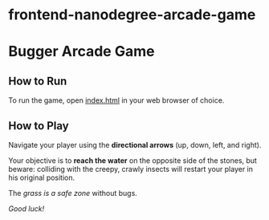 frontend-nanodegree-arcade-game
===============================
# Bugger Arcade Game

## How to Run

To run the game, open [index.html](https://github.com/ajawsm/Udacity-ArcadeGame/blob/master/index.html) in your web browser of choice.

## How to Play

Navigate your player using the **directional arrows** (up, down, left, and right).

Your objective is to **reach the water** on the opposite side of the stones, but
beware: colliding with the creepy, crawly insects will restart your player in
his original position.

The *grass is a safe zone* without bugs.

*Good luck!*
